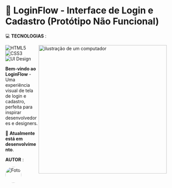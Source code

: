 # 🎨 **LoginFlow** - Interface de Login e Cadastro (Protótipo Não Funcional)

<div align="left">

💻 **TECNOLOGIAS** :

<img src="https://raw.githubusercontent.com/MicaelliMedeiros/micaellimedeiros/master/image/computer-illustration.png" alt="ilustração de um computador" min-width="400px" max-width="400px" width="400px" align="right">

  ![HTML5](https://img.shields.io/badge/HTML5-E34F26?style=for-the-badge&logo=html5&logoColor=white)
  ![CSS3](https://img.shields.io/badge/CSS3-1572B6?style=for-the-badge&logo=css3&logoColor=white)
  ![UI Design](https://img.shields.io/badge/UI_Design-FF6B6B?style=for-the-badge)

</div>

**Bem-vindo ao LoginFlow** - Uma experiência visual de tela de login e cadastro, perfeita para inspirar desenvolvedores e designers. 

🔄 **Atualmente está em desenvolvimento**.

**AUTOR** :
<div align="left">
<img src="https://avatars.githubusercontent.com/u/189550208?v=4" width="50px" style="border-radius: 50%; margin-right: 20px;" alt="Foto"/>

 </div>